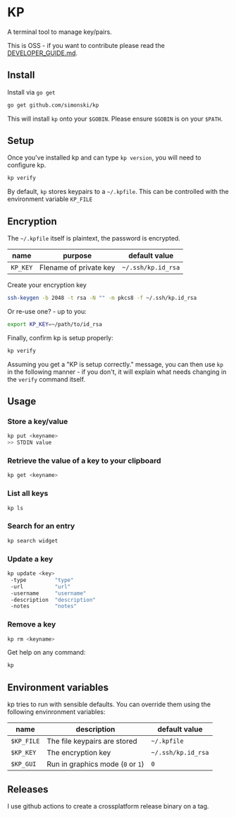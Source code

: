 # KP

A terminal tool to manage key/pairs.

This is OSS - if you want to contribute please read the [DEVELOPER_GUIDE.md](DEVELOPER_GUIDE.md).

## Install

Install via `go get`

```bash
go get github.com/simonski/kp
```

This will install `kp` onto your `$GOBIN`. Please ensure `$GOBIN` is on your `$PATH`.

## Setup

Once you've installed kp and can type `kp version`, you will need to configure kp.

```bash
kp verify
```

By default, `kp` stores keypairs to a `~/.kpfile`.  This can be controlled with the environment variable `KP_FILE`

## Encryption

The `~/.kpfile` itself is plaintext, the password is encrypted.

|name|purpose|default value|
|----|-------|-------------|
`KP_KEY`|Flename of private key|`~/.ssh/kp.id_rsa`

Create your encryption key

```bash
ssh-keygen -b 2048 -t rsa -N "" -m pkcs8 -f ~/.ssh/kp.id_rsa
```

Or re-use one? - up to you:

```bash
export KP_KEY=~/path/to/id_rsa
```

Finally, confirm kp is setup properly:

```bash
kp verify
```

Assuming you get a "KP is setup correctly." message, you can then use `kp` in the following manner - if you don't, it will explain what needs changing in the `verify` command itself.

## Usage

### Store a key/value

```bash
kp put <keyname>
>> STDIN value
```

### Retrieve the value of a key to your clipboard

```bash
kp get <keyname>
```

### List all keys

```bash
kp ls
```

### Search for an entry

```bash
kp search widget
```

### Update a key

```bash
kp update <key> 
 -type         "type"
 -url          "url"
 -username     "username"
 -description  "description"
 -notes        "notes"
```

### Remove a key

```bash
kp rm <keyname>
```

Get help on any command:

```bash
kp
```

## Environment variables

kp tries to run with sensible defaults. You can override them using the following envinronment variables:

|name|description|default value|
-----|------------|-------------|
`$KP_FILE`|The file keypairs are stored|`~/.kpfile`
`$KP_KEY`|The encryption key|`~/.ssh/kp.id_rsa`
`$KP_GUI`|Run in graphics mode (`0` or `1`)|`0`

## Releases

I use github actions to create a crossplatform release binary on a tag.
